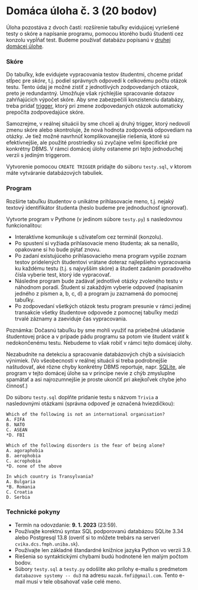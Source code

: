 # Domáca úloha č. 3 (20 bodov)

Úloha pozostáva z dvoch častí: rozšírenie tabuľky evidujúcej vyriešené testy o skóre a napísanie programu, pomocou ktorého budú študenti cez konzolu vypĺňať test. Budeme používať databázu popísanú v [druhej domácej úlohe](../du2/du2.md). 

### Skóre

Do tabuľky, kde evidujete vypracovania testov študentmi, chceme pridať stĺpec pre _skóre_, t.j. podiel správnych odpovedí k celkovému počtu otázok testu. Tento údaj je možné zistiť z jednotlivých zodpovedaných otázok, preto je redundantný. Umožňuje však rýchlejšie spracovanie dotazov zahŕňajúcich výpočet skóre. Aby sme zabezpečili konzistenciu databázy, treba pridať [trigger](https://www.sqlitetutorial.net/sqlite-trigger/), ktorý pri zmene zodpovedaných otázok automaticky prepočíta zodpovedajúce skóre.

Samozrejme, v reálnej situácii by sme chceli aj druhý trigger, ktorý nedovolí zmenu skóre alebo skontroluje, že nová hodnota zodpovedá odpovediam na otázky. Je tiež možné navrhnúť komplikovanejšie riešenia, ktoré sú efektívnejšie, ale použité prostriedky sú zvyčajne veľmi špecifické pre konkrétny DBMS. V rámci domácej úlohy ostaneme pri tejto jednoduchej verzii s jediným triggerom.

Vytvorenie pomocou `CREATE TRIGGER` pridajte do súboru `testy.sql`, v ktorom máte vytváranie databázových tabuliek.

### Program

Rozšírte tabuľku študentov o unikátne prihlasovacie meno, t.j. nejaký textový identifikátor študenta (heslo budeme pre jednoduchosť ignorovať).

Vytvorte program v Pythone (v jedinom súbore `testy.py`) s nasledovnou funkcionalitou:
* Interaktívne komunikuje s užívateľom cez terminál (konzolu).
* Po spustení si vyžiada prihlasovacie meno študenta; ak sa nenašlo, opakovane si ho bude pýtať znovu.
* Po zadaní existujúceho prihlasovacieho mena program vypíše zoznam testov pridelených študentovi vrátane doteraz najlepšieho vypracovania ku každému testu (t.j. s najvyšším skóre) a študent zadaním poradového čísla vyberie test, ktorý ide vypracovať.
* Následne program bude zadávať jednotlivé otázky zvoleného testu v náhodnom poradí. Študent si zakaždým vyberie odpoveď (napísaním jedného z písmen a, b, c, d) a program ju zaznamená do pomocnej tabuľky.
* Po zodpovedaní všetkých otázok testu program presunie v rámci jedinej transakcie všetky študentove odpovede z pomocnej tabuľky medzi trvalé záznamy a zaeviduje čas vypracovania.

Poznámka: Dočasnú tabuľku by sme mohli využiť na priebežné ukladanie študentovej práce a v prípade pádu programu sa potom vie študent vrátiť k nedokončenému testu. Nebudeme to však robiť v rámci tejto domácej úlohy.

Nezabudnite na detekciu a spracovanie databázových chýb a súvisiacich výnimiek. (Vo všeobecnosti v reálnej situácii si treba podrobnejšie naštudovať, aké rôzne chyby konkrétny DBMS reportuje, napr. [SQLite](https://www.sqlite.org/rescode.html), ale program v tejto domácej úlohe sa v princípe nevie z chýb zmysluplne spamätať a asi najrozumnejšie je proste ukončiť pri akejkoľvek chybe jeho činnosť.)

Do súboru `testy.sql` doplňte pridanie testu s názvom `Trivia` a nasledovnými otázkami (správna odpoveď je označená hviezdičkou):
```
Which of the following is not an international organisation?
A. FIFA
B. NATO
C. ASEAN
*D. FBI

Which of the following disorders is the fear of being alone?
A. agoraphobia
B. aerophobia
C. acrophobia
*D. none of the above

In which country is Transylvania?
A. Bulgaria
*B. Romania
C. Croatia
D. Serbia
```

### Technické pokyny

* Termín na odovzdanie: **9. 1. 2023** (23:59).
* Používajte korektnú syntax SQL podporovanú databázou SQLite 3.34 alebo Postgresql 13.8 (overiť si to môžete trebárs na serveri `cvika.dcs.fmph.uniba.sk`). 
* Používajte len základné štandardné knižnice jazyka Python vo verzii 3.9.
* Riešenia so syntaktickými chybami budú hodnotené len malým počtom bodov.
* Súbory `testy.sql` a `testy.py` odošlite ako prílohy e-mailu s predmetom `databazove systemy -- du3` na adresu `mazak.fmfi@gmail.com`. Tento e-mail musí v tele obsahovať vaše celé meno.

